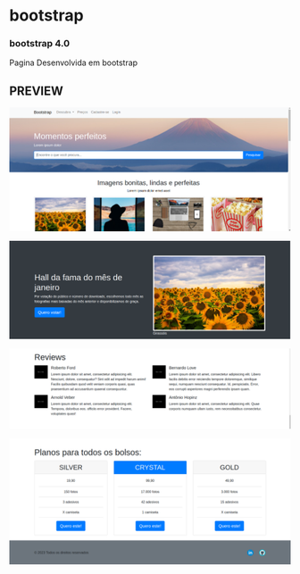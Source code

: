 # bootstrap
### bootstrap 4.0 

<p>Pagina Desenvolvida em bootstrap</p>



## PREVIEW

![01](https://github.com/joseConejoMadureira/bootstrap/blob/6364ea2b25be7b5ea35329efd0f013abcb344e73/preview/01.png)

![02](https://github.com/joseConejoMadureira/bootstrap/blob/a2b543c950c33211e8e3aa8580c9d32617ab178b/preview/02.png)

![03](https://github.com/joseConejoMadureira/bootstrap/blob/cb9ce6df4ea50e64f1534d2f48c72800317292f6/preview/03.png)

![04](https://github.com/joseConejoMadureira/bootstrap/blob/4ddfdd24483ac88f443e292326c0220ef86d10b4/preview/04.png)


